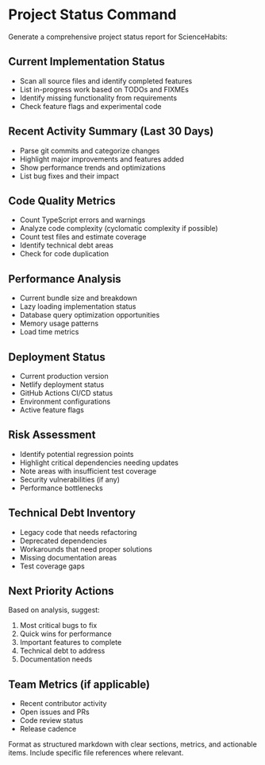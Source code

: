 # Project Status Command

Generate a comprehensive project status report for ScienceHabits:

## Current Implementation Status
- Scan all source files and identify completed features
- List in-progress work based on TODOs and FIXMEs
- Identify missing functionality from requirements
- Check feature flags and experimental code

## Recent Activity Summary (Last 30 Days)
- Parse git commits and categorize changes
- Highlight major improvements and features added
- Show performance trends and optimizations
- List bug fixes and their impact

## Code Quality Metrics
- Count TypeScript errors and warnings
- Analyze code complexity (cyclomatic complexity if possible)
- Count test files and estimate coverage
- Identify technical debt areas
- Check for code duplication

## Performance Analysis
- Current bundle size and breakdown
- Lazy loading implementation status
- Database query optimization opportunities
- Memory usage patterns
- Load time metrics

## Deployment Status
- Current production version
- Netlify deployment status
- GitHub Actions CI/CD status
- Environment configurations
- Active feature flags

## Risk Assessment
- Identify potential regression points
- Highlight critical dependencies needing updates
- Note areas with insufficient test coverage
- Security vulnerabilities (if any)
- Performance bottlenecks

## Technical Debt Inventory
- Legacy code that needs refactoring
- Deprecated dependencies
- Workarounds that need proper solutions
- Missing documentation areas
- Test coverage gaps

## Next Priority Actions
Based on analysis, suggest:
1. Most critical bugs to fix
2. Quick wins for performance
3. Important features to complete
4. Technical debt to address
5. Documentation needs

## Team Metrics (if applicable)
- Recent contributor activity
- Open issues and PRs
- Code review status
- Release cadence

Format as structured markdown with clear sections, metrics, and actionable items. Include specific file references where relevant.